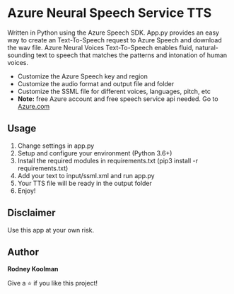 # Azure Neural Speech Service TTS

Written in Python using the Azure Speech SDK. App.py provides an easy way to create an Text-To-Speech request to Azure Speech and download the wav file. Azure Neural Voices Text-To-Speech enables fluid, natural-sounding text to speech that matches the patterns and intonation of human voices.

- Customize the Azure Speech key and region
- Customize the audio format and output file and folder
- Customize the SSML file for different voices, languages, pitch, etc
- **Note:** free Azure account and free speech service api needed. Go to [Azure.com](https://azure.com) 

## Usage

1. Change settings in app.py
2. Setup and configure your environment (Python 3.6+)
3. Install the required modules in requirements.txt (pip3 install -r requirements.txt)
4. Add your text to input/ssml.xml and run app.py
5. Your TTS file will be ready in the output folder
6. Enjoy!

## Disclaimer

Use this app at your own risk.

## Author

**Rodney Koolman**

Give a ⭐️ if you like this project!
